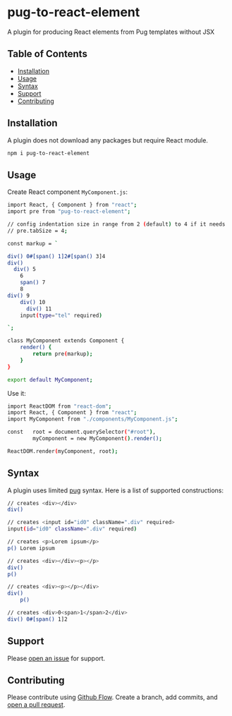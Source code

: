 # pug-to-react-element

A plugin for producing React elements from Pug templates without JSX

## Table of Contents

- [Installation](#installation)
- [Usage](#usage)
- [Syntax](#syntax)
- [Support](#support)
- [Contributing](#contributing)

## Installation

A plugin does not download any packages but require React module.

```sh
npm i pug-to-react-element
```

## Usage

Create React component `MyComponent.js`:

```sh
import React, { Component } from "react";
import pre from "pug-to-react-element";

// config indentation size in range from 2 (default) to 4 if it needs
// pre.tabSize = 4;

const markup = `

div() 0#[span() 1]2#[span() 3]4
div()
  div() 5
    6
    span() 7
    8
div() 9
    div() 10
      div() 11
    input(type="tel" required)

`;

class MyComponent extends Component {
	render() {
		return pre(markup);
	}
}

export default MyComponent;
```

Use it:

```sh
import ReactDOM from "react-dom";
import React, { Component } from "react";
import MyComponent from "./components/MyComponent.js";

const   root = document.querySelector("#root"),
        myComponent = new MyComponent().render();

ReactDOM.render(myComponent, root);
```

## Syntax

A plugin uses limited [pug](https://pugjs.org/api/getting-started.html) syntax. Here is a list of supported constructions:

```sh
// creates <div></div>
div()

// creates <input id="id0" className=".div" required>
input(id="id0" className=".div" required)

// creates <p>Lorem ipsum</p>
p() Lorem ipsum

// creates <div></div><p></p>
div()
p()

// creates <div><p></p></div>
div()
    p()

// creates <div>0<span>1</span>2</div>
div() 0#[span() 1]2
```

## Support

Please [open an issue](https://github.com/Fewed/Pug-to-React-elements/issues/new) for support.

## Contributing

Please contribute using [Github Flow](https://guides.github.com/introduction/flow/). Create a branch, add commits, and [open a pull request](https://github.com/Fewed/Pug-to-React-elements/compare).
